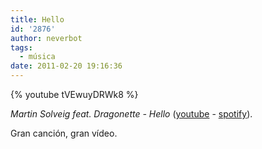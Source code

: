 ```yaml
---
title: Hello
id: '2876'
author: neverbot
tags:
  - música
date: 2011-02-20 19:16:36
---
```


{% youtube tVEwuyDRWk8 %}

*Martin Solveig feat. Dragonette - Hello* ([youtube](http://www.youtube.com/watch?v=tVEwuyDRWk8) - [spotify](http://open.spotify.com/track/3AN64Y5T8Bdg8LagYD0soT)).

Gran canción, gran vídeo.

